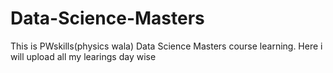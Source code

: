 # Data-Science-Masters
This is PWskills(physics wala) Data Science Masters course learning. Here i will upload all my learings day wise 
